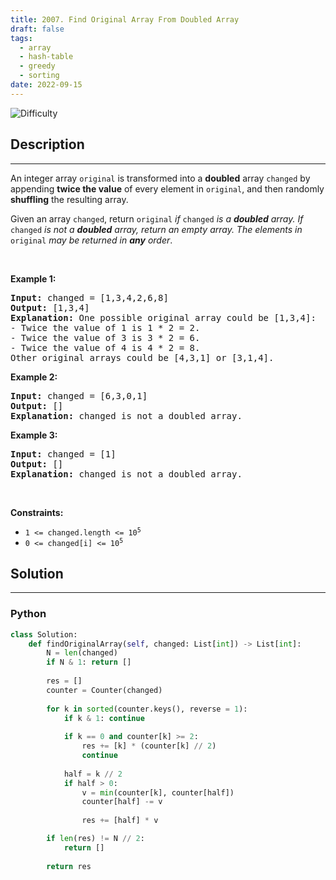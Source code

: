 ```yaml
---
title: 2007. Find Original Array From Doubled Array
draft: false
tags: 
  - array
  - hash-table
  - greedy
  - sorting
date: 2022-09-15
---
```


![Difficulty](https://img.shields.io/badge/Difficulty-Medium-blue.svg)

## Description

---
<p>An integer array <code>original</code> is transformed into a <strong>doubled</strong> array <code>changed</code> by appending <strong>twice the value</strong> of every element in <code>original</code>, and then randomly <strong>shuffling</strong> the resulting array.</p>

<p>Given an array <code>changed</code>, return <code>original</code><em> if </em><code>changed</code><em> is a <strong>doubled</strong> array. If </em><code>changed</code><em> is not a <strong>doubled</strong> array, return an empty array. The elements in</em> <code>original</code> <em>may be returned in <strong>any</strong> order</em>.</p>

<p>&nbsp;</p>
<p><strong class="example">Example 1:</strong></p>

<pre>
<strong>Input:</strong> changed = [1,3,4,2,6,8]
<strong>Output:</strong> [1,3,4]
<strong>Explanation:</strong> One possible original array could be [1,3,4]:
- Twice the value of 1 is 1 * 2 = 2.
- Twice the value of 3 is 3 * 2 = 6.
- Twice the value of 4 is 4 * 2 = 8.
Other original arrays could be [4,3,1] or [3,1,4].
</pre>

<p><strong class="example">Example 2:</strong></p>

<pre>
<strong>Input:</strong> changed = [6,3,0,1]
<strong>Output:</strong> []
<strong>Explanation:</strong> changed is not a doubled array.
</pre>

<p><strong class="example">Example 3:</strong></p>

<pre>
<strong>Input:</strong> changed = [1]
<strong>Output:</strong> []
<strong>Explanation:</strong> changed is not a doubled array.
</pre>

<p>&nbsp;</p>
<p><strong>Constraints:</strong></p>

<ul>
	<li><code>1 &lt;= changed.length &lt;= 10<sup>5</sup></code></li>
	<li><code>0 &lt;= changed[i] &lt;= 10<sup>5</sup></code></li>
</ul>


## Solution

---
### Python
``` py title='find-original-array-from-doubled-array'
class Solution:
    def findOriginalArray(self, changed: List[int]) -> List[int]:
        N = len(changed)
        if N & 1: return []
        
        res = []
        counter = Counter(changed)
        
        for k in sorted(counter.keys(), reverse = 1):
            if k & 1: continue
                
            if k == 0 and counter[k] >= 2:
                res += [k] * (counter[k] // 2)
                continue
                
            half = k // 2
            if half > 0:
                v = min(counter[k], counter[half])
                counter[half] -= v
                
                res += [half] * v

        if len(res) != N // 2:
            return []
        
        return res

```

